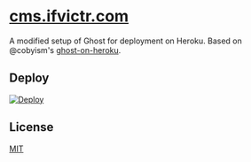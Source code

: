 # [cms.ifvictr.com](https://cms.ifvictr.com)

A modified setup of Ghost for deployment on Heroku. Based on @cobyism's [ghost-on-heroku](https://github.com/cobyism/ghost-on-heroku).

## Deploy

[![Deploy](https://www.herokucdn.com/deploy/button.svg)](https://heroku.com/deploy)

## License

[MIT](LICENSE.txt)
